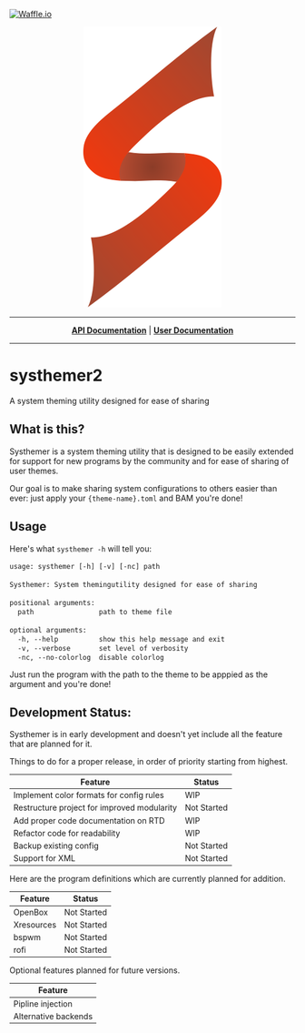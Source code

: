 <a href="https://waffle.io/Javyre/systhemer"><img src="https://badge.waffle.io/Javyre/systhemer2.png?label=ready&title=Ready" alt="Waffle.io"></a>

<p align="center"><img src="https://github.com/Javyre/systhemer2/raw/master/assets/SysthemerLogoNoCircle.png" alt="Systhemer"/></p>

***

<p align="center">
<b><a href="http://systhemer2.readthedocs.io">API Documentation</a></b>
|
<b><a href="https://github.com/Javyre/systhemer2/wiki">User Documentation</a></b>
</p>

***

# systhemer2
A system theming utility designed for ease of sharing

## What is this?
Systhemer is a system theming utility that is designed to be easily
extended for support for new programs by the community and for ease
of sharing of user themes.

Our goal is to make sharing system configurations to others easier than
ever: just apply your `{theme-name}.toml` and BAM you're done!

## Usage
Here's what `systhemer -h` will tell you:
```
usage: systhemer [-h] [-v] [-nc] path

Systhemer: System themingutility designed for ease of sharing

positional arguments:
  path                path to theme file

optional arguments:
  -h, --help          show this help message and exit
  -v, --verbose       set level of verbosity
  -nc, --no-colorlog  disable colorlog

```

Just run the program with the path to the theme to be apppied as the argument and you're done!

## Development Status:
Systhemer is in early development and doesn't yet include all the feature that are planned for it.

Things to do for a proper release, in order of priority starting from highest.

| Feature | Status |
| ------- | ------ |
| Implement color formats for config rules | WIP |
| Restructure project for improved modularity | Not Started |
| Add proper code documentation on RTD | WIP |
| Refactor code for readability | WIP |
| Backup existing config | Not Started |
| Support for XML | Not Started |

Here are the program definitions which are currently planned for addition.

| Feature | Status |
|---------|--------|
| OpenBox | Not Started |
| Xresources | Not Started |
| bspwm | Not Started |
| rofi | Not Started |

Optional features planned for future versions.

| Feature |
| ------- |
| Pipline injection |
| Alternative backends |

